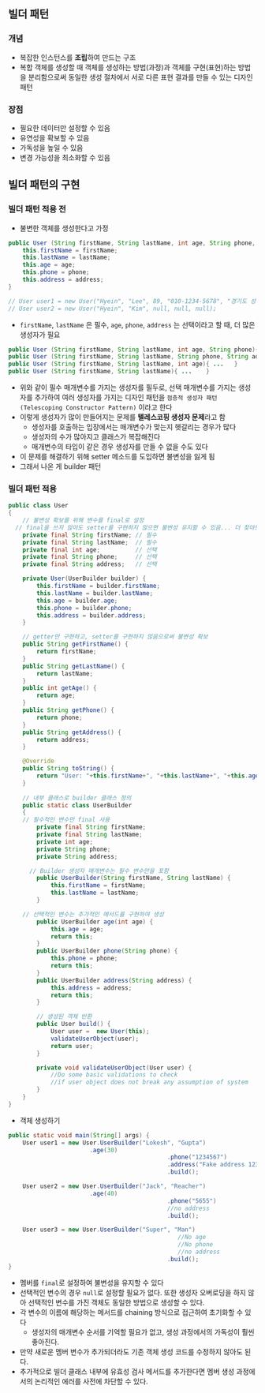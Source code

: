 ## 빌더 패턴

### 개념

- 복잡한 인스턴스를 **조립**하여 만드는 구조
- 복합 객체를 생성할 때 객체를 생성하는 방법(과정)과 객체를 구현(표현)하는 방법을 분리함으로써 동일한 생성 절차에서 서로 다른 표현 결과를 만들 수 있는 디자인 패턴

### 장점

- 필요한 데이터만 설정할 수 있음
- 유연성을 확보할 수 있음
- 가독성을 높일 수 있음
- 변경 가능성을 최소화할 수 있음

## 빌더 패턴의 구현

### 빌더 패턴 적용 전

- 불변한 객체를 생성한다고 가정

```java
public User (String firstName, String lastName, int age, String phone, String address){
	this.firstName = firstName;
	this.lastName = lastName;
	this.age = age;
	this.phone = phone;
	this.address = address;
}

// User user1 = new User("Hyein", "Lee", 89, "010-1234-5678", "경기도 성남시 황새울로");
// User user2 = new User("Hyein", "Kim", null, null, null);
```

- `firstName`, `lastName` 은 필수, `age`, `phone`, `address` 는 선택이라고 할 때, 더 많은 생성자가 필요

```java
public User (String firstName, String lastName, int age, String phone){ ...	}
public User (String firstName, String lastName, String phone, String address){ ...	}
public User (String firstName, String lastName, int age){ ...	}
public User (String firstName, String lastName){ ...	}
```

- 위와 같이 필수 매개변수를 가지는 생성자를 필두로, 선택 매개변수를 가지는 생성자를 추가하여 여러 생성자를 가지는 디자인 패턴을 `점층적 생성자 패턴(Telescoping Constructor Pattern)` 이라고 한다
- 이렇게 생성자가 많이 만들어지는 문제를 **텔레스코핑 생성자 문제**라고 함
    - 생성자를 호출하는 입장에서는 매개변수가 맞는지 헷갈리는 경우가 많다
    - 생성자의 수가 많아지고 클래스가 복잡해진다
    - 매개변수의 타입이 같은 경우 생성자를 만들 수 없을 수도 있다
- 이 문제를 해결하기 위해 setter 메소드를 도입하면 불변성을 잃게 됨
- 그래서 나온 게 builder 패턴

### 빌더 패턴 적용

```java
public class User
{
	// 불변성 확보를 위해 변수를 final로 설정
  // final을 쓰지 않아도 setter를 구현하지 않으면 불변성 유지할 수 있음... 더 찾아보자
	private final String firstName; // 필수
	private final String lastName;  // 필수
	private final int age;          // 선택
	private final String phone;     // 선택
	private final String address;   // 선택

	private User(UserBuilder builder) {
		this.firstName = builder.firstName;
		this.lastName = builder.lastName;
		this.age = builder.age;
		this.phone = builder.phone;
		this.address = builder.address;
	}

	// getter만 구현하고, setter를 구현하지 않음으로써 불변성 확보
	public String getFirstName() {
		return firstName;
	}
	public String getLastName() {
		return lastName;
	}
	public int getAge() {
		return age;
	}
	public String getPhone() {
		return phone;
	}
	public String getAddress() {
		return address;
	}

	@Override
	public String toString() {
		return "User: "+this.firstName+", "+this.lastName+", "+this.age+", "+this.phone+", "+this.address;
	}
	
	// 내부 클래스로 builder 클래스 정의
	public static class UserBuilder
	{
    // 필수적인 변수만 final 사용
		private final String firstName;
		private final String lastName;
		private int age;
		private String phone;
		private String address;

	  // Builder 생성자 매개변수는 필수 변수만을 포함
		public UserBuilder(String firstName, String lastName) {
			this.firstName = firstName;
			this.lastName = lastName;
		}

    // 선택적인 변수는 추가적인 메서드를 구현하여 생성
		public UserBuilder age(int age) {
			this.age = age;
			return this;
		}
		public UserBuilder phone(String phone) {
			this.phone = phone;
			return this;
		}
		public UserBuilder address(String address) {
			this.address = address;
			return this;
		}

		// 생성된 객체 반환
		public User build() {
			User user =  new User(this);
			validateUserObject(user);
			return user;
		}

		private void validateUserObject(User user) {
			//Do some basic validations to check
			//if user object does not break any assumption of system
		}
	}
}
```

- 객체 생성하기

```java
public static void main(String[] args) {
	User user1 = new User.UserBuilder("Lokesh", "Gupta")
                       .age(30)
											 .phone("1234567")
											 .address("Fake address 1234")
											 .build();

	User user2 = new User.UserBuilder("Jack", "Reacher")
                       .age(40)
											 .phone("5655")
											 //no address
											 .build();

	User user3 = new User.UserBuilder("Super", "Man")
												//No age
												//No phone
												//no address
											 .build();
}
```

- 멤버를 `final`로 설정하여 불변성을 유지할 수 있다
- 선택적인 변수의 경우 `null`로 설정할 필요가 없다. 또한 생성자 오버로딩을 하지 않아 선택적인 변수를 가진 객체도 동일한 방법으로 생성할 수 있다.
- 각 변수의 이름에 해당하는 메서드를 chaining 방식으로 접근하여 초기화할 수 있다
    - 생성자의 매개변수 순서를 기억할 필요가 없고, 생성 과정에서의 가독성이 훨씬 좋아진다.
- 만약 새로운 멤버 변수가 추가되더라도 기존 객체 생성 코드를 수정하지 않아도 된다.
- 추가적으로 빌더 클래스 내부에 유효성 검사 메서드를 추가한다면 멤버 생성 과정에서의 논리적인 에러를 사전에 차단할 수 있다.
